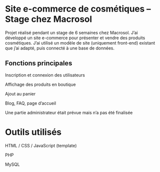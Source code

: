 # Site e-commerce de cosmétiques – Stage chez Macrosol
Projet réalisé pendant un stage de 6 semaines chez Macrosol.
J’ai développé un site e-commerce pour présenter et vendre des produits cosmétiques. J’ai utilisé un modèle de site (uniquement front-end) existant que j’ai adapté, puis connecté à une base de données.

## Fonctions principales
Inscription et connexion des utilisateurs

Affichage des produits en boutique

Ajout au panier

Blog, FAQ, page d’accueil

Une partie administrateur était prévue mais n’a pas été finalisée

# Outils utilisés
HTML / CSS / JavaScript (template)

PHP

MySQL
